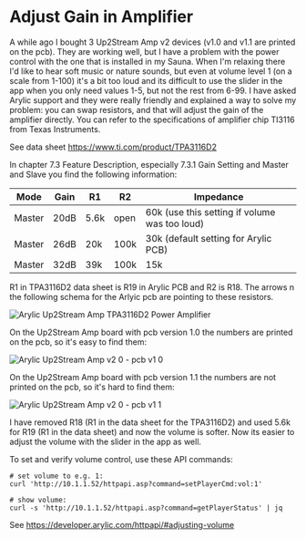 # Adjust Gain in Amplifier
A while ago I bought 3 Up2Stream Amp v2 devices (v1.0 and v1.1 are printed on the pcb). They are working well, but I have a problem with the power control with the one that is installed in my Sauna. When I'm relaxing there I'd like to hear soft music or nature sounds, but even at volume level 1 (on a scale from 1-100) it's a bit too loud and its difficult to use the slider in the app when you only need values 1-5, but not the rest from 6-99. I have asked Arylic support and they were really friendly and explained a way to solve my problem: you can swap resistors, and that will adjust the gain of the amplifier directly. You can refer to the specifications of amplifier chip TI3116 from Texas Instruments.

See data sheet https://www.ti.com/product/TPA3116D2

In chapter 7.3 Feature Description, especially 7.3.1 Gain Setting and Master and Slave you find the following information:

| Mode   | Gain   | R1    |  R2   | Impedance |
|--------|--------|-------|-------|-----------|
| Master | 20dB   | 5.6k  | open  | 60k (use this setting if volume was too loud) |
| Master | 26dB   | 20k   | 100k  | 30k (default setting for Arylic PCB) |
| Master | 32dB   | 39k   | 100k  | 15k |

R1 in TPA3116D2 data sheet is R19 in Arylic PCB and R2 is R18. The arrows n the following schema for the Arlyic pcb are pointing to these resistors.  

![Arylic Up2Stream Amp TPA3116D2 Power Amplifier](https://github.com/Jan21493/Linkplay/assets/25911411/34e3e97c-ece0-4dd1-812d-55a416b5fb12)

On the Up2Stream Amp board with pcb version 1.0 the numbers are printed on the pcb, so it's easy to find them:

![Arylic Up2Stream Amp v2 0 - pcb v1 0](https://github.com/Jan21493/Linkplay/assets/25911411/36736092-f36c-44aa-8c4c-ea2fb2a68f15)

On the Up2Stream Amp board with pcb version 1.1 the numbers are not printed on the pcb, so it's hard to find them:

![Arylic Up2Stream Amp v2 0 - pcb v1 1](https://github.com/Jan21493/Linkplay/assets/25911411/1f65d660-1c93-4fbc-85b3-a65eaa6cdbd2)

I have removed R18 (R1 in the data sheet for the TPA3116D2) and used 5.6k for R19 (R1 in the data sheet) and now the volume is softer. Now its easier to adjust the volume with the slider in the app as well. 

To set and verify volume control, use these API commands:
```
# set volume to e.g. 1:
curl 'http://10.1.1.52/httpapi.asp?command=setPlayerCmd:vol:1'
 
# show volume:
curl -s 'http://10.1.1.52/httpapi.asp?command=getPlayerStatus' | jq
``` 
See https://developer.arylic.com/httpapi/#adjusting-volume
